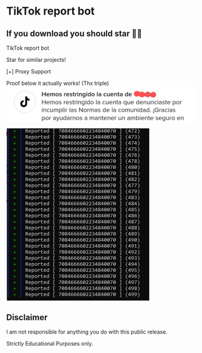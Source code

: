  # TikTok report bot

## If you download you should star 🤷‍♂️


TikTok report bot

Star for similar projects! 
 
[+] Proxy Support


Proof below it actually works! (Thx triple)
![Screenshot](reportProof.jpg)
 

![Screenshot](Capture.PNG) 
 


## Disclaimer
I am not responsible for anything you do with this public release.

Strictly Educational Purposes only.
